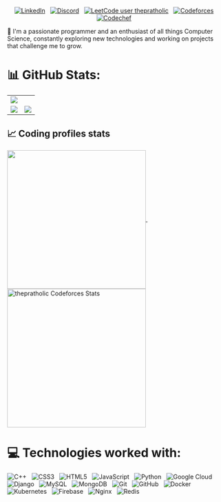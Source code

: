 <div align="center">
  <a href="https://github.com/thepratholic" target="_blank">
    <img src="https://readme-typing-svg.herokuapp.com?font=Consolas+&weight=600&duration=2000&pause=1000&center=true&vCenter=true&width=435&lines=Hi%2C+I+am+Pratham+Chelaramani!;%3CCompetitive+Programmer%3E;%3CBackend+Developer%3E;%3CPassionate+about+Computer+Science%3E" alt="" />
  </a>

  
[![LinkedIn](https://img.shields.io/badge/LinkedIn-%230077B5.svg?style=flat&logo=linkedin&logoColor=white)](https://linkedin.com/in/thepratholic) &nbsp;
[![Discord](https://img.shields.io/badge/Discord-%237292B6.svg?style=flat&logo=discord&logoColor=white)](https://discord.com/users/thepratholic) &nbsp;
[![LeetCode user thepratholic](https://img.shields.io/badge/dynamic/json?style=flat&labelColor=black&color=%23ffa116&label=Leetcode&query=ratingQuantile&url=https%3A%2F%2Fleetcode-badge.vercel.app%2Fapi%2Fusers%2Fthepratholic&logo=leetcode&logoColor=yellow)](https://leetcode.com/thepratholic/) &nbsp;
[![Codeforces](https://codeforces-readme-stats.vercel.app/api/badge?username=thepratholic)](https://codeforces.com/profile/thepratholic) &nbsp;
[![Codechef](https://cp-logo.vercel.app/codechef/the_pratholic)](https://www.codechef.com/users/the_pratholic) &nbsp;

</div>

🚀 I'm a passionate programmer and an enthusiast of all things Computer Science, constantly exploring new technologies and working on projects that challenge me to grow.

# 📊 GitHub Stats:

<table>
  <tr>
    <td colspan="2">
      <img src="https://github-readme-activity-graph.vercel.app/graph?username=thepratholic&bg_color=2e3440&hide_border=true&point=true&line=81a1c1&radius=8&area=true&area_color=88c0d0&title_color=ffffff&color=ffffff&line_width=2&since=2023-11-01">
    </td>
  </tr>

  <tr>
    <td>
        <img src="https://github-readme-stats.vercel.app/api?username=thepratholic&show_icons=true&theme=dark">
      </a>
    </td>
    <td>
      <img src="https://github-readme-stats.vercel.app/api/top-langs/?username=thepratholic&theme=dark&hide_border=false&include_all_commits=false&count_private=false&layout=compact">
    </td>
  </tr>
</table>



## 📈 Coding profiles stats

<a href="https://leetcode.com/thepratholic">
<img align="center" height="322" src="https://leetcard.jacoblin.cool/thepratholic?theme=dark&font=noto_sans&ext=contest&sheets=https://gist.githubusercontent.com/RedHeadphone/5e715e284c89cace8f5fa09f7fb930b8/raw/164541033f8ae34e5ef6789c0d1ee627ece80f01/leetcode_stats_card.css"/>
</a>
&nbsp;&nbsp;&nbsp;
<a href="https://codeforces.com/profile/thepratholic">
<img align="center" height="322" src="https://codeforces-readme-stats.vercel.app/api/card?username=thepratholic&theme=github_dark&force_username=true&border_color=30363d" alt="thepratholic Codeforces Stats"/>
</a>

# 💻 Technologies worked with:
![C++](https://img.shields.io/badge/c++-%2300599C.svg?style=flat&logo=c%2B%2B&logoColor=white) &nbsp;
![CSS3](https://img.shields.io/badge/css3-%231572B6.svg?style=flat&logo=css3&logoColor=white) &nbsp;
![HTML5](https://img.shields.io/badge/html5-%23E34F26.svg?style=flat&logo=html5&logoColor=white) &nbsp;
![JavaScript](https://img.shields.io/badge/javascript-%23323330.svg?style=flat&logo=javascript&logoColor=%23F7DF1E) &nbsp;
![Python](https://img.shields.io/badge/python-3670A0?style=flat&logo=python&logoColor=ffdd54) &nbsp;
![Google Cloud](https://img.shields.io/badge/GoogleCloud-%234285F4.svg?style=flat&logo=google-cloud&logoColor=white) &nbsp;
![Django](https://img.shields.io/badge/django-%23092E20.svg?style=flat&logo=django&logoColor=white) &nbsp;
![MySQL](https://img.shields.io/badge/mysql-4479A1.svg?style=flat&logo=mysql&logoColor=white) &nbsp;
![MongoDB](https://img.shields.io/badge/MongoDB-%234ea94b.svg?style=flat&logo=mongodb&logoColor=white) &nbsp;
![Git](https://img.shields.io/badge/git-%23F05033.svg?style=flat&logo=git&logoColor=white) &nbsp;
![GitHub](https://img.shields.io/badge/github-%23121011.svg?style=flat&logo=github&logoColor=white) &nbsp;
![Docker](https://img.shields.io/badge/docker-%230db7ed.svg?style=flat&logo=docker&logoColor=white) &nbsp;
![Kubernetes](https://img.shields.io/badge/kubernetes-%23326ce5.svg?style=flat&logo=kubernetes&logoColor=white) &nbsp;
![Firebase](https://img.shields.io/badge/firebase-%23039BE5.svg?style=flat&logo=firebase) &nbsp;
![Nginx](https://img.shields.io/badge/nginx-%23009639.svg?style=flat&logo=nginx&logoColor=white) &nbsp;
![Redis](https://img.shields.io/badge/redis-%23DD0031.svg?style=flat&logo=redis&logoColor=white) &nbsp;

